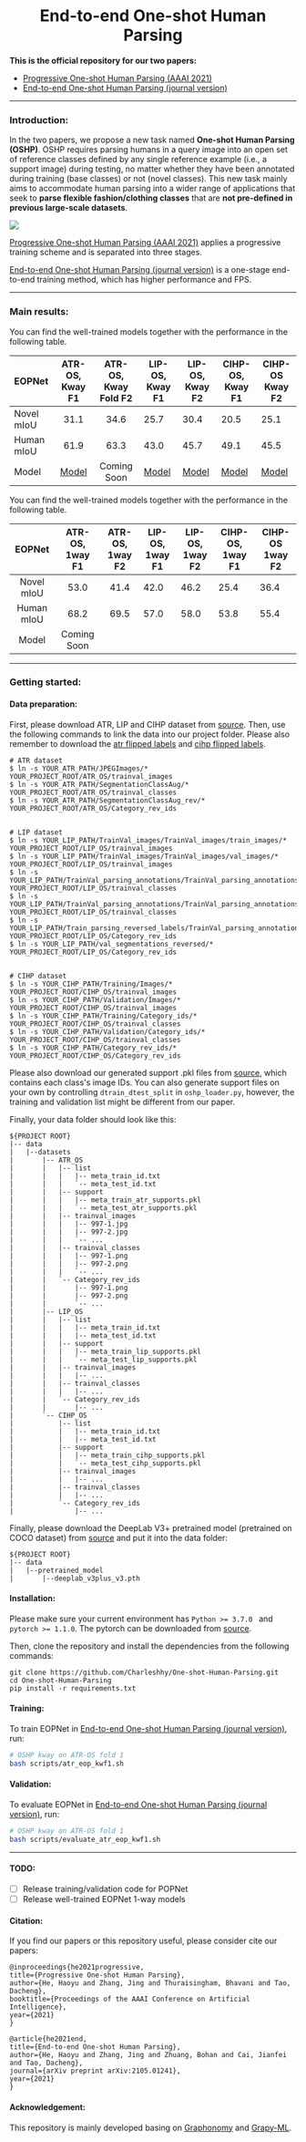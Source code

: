 <h1 align="center">End-to-end One-shot Human Parsing</h1>

**This is the official repository for our two papers:** 

- [Progressive One-shot Human Parsing (AAAI 2021)](https://arxiv.org/abs/2012.11810)
- [End-to-end One-shot Human Parsing (journal version)](https://arxiv.org/abs/2105.01241)

***

### Introduction:

In the two papers, we propose a new task named **One-shot Human Parsing (OSHP)**. OSHP requires parsing humans in a query image into an open set of reference classes defined by any single reference example (i.e., a support image) during testing, no matter whether they have been annotated during training (base classes) or not (novel classes). This new task mainly aims to accommodate human parsing into a wider range of applications that seek to **parse flexible fashion/clothing classes** that are **not pre-defined in previous large-scale datasets**.

![](imgs/Figure1.jpg)

[Progressive One-shot Human Parsing (AAAI 2021)](https://arxiv.org/abs/2105.01241) applies a progressive training scheme and is separated into three stages.

[End-to-end One-shot Human Parsing (journal version)](https://arxiv.org/abs/2105.01241) is a one-stage end-to-end training method, which has higher performance and FPS.

***

### Main results:

You can find the well-trained models together with the performance in the following table.

| EOPNet     |                       ATR-OS, Kway F1                        | ATR-OS, Kway Fold F2 | LIP-OS, Kway F1                                              | LIP-OS, Kway F2                                              | CIHP-OS, Kway F1                                             | CIHP-OS Kway F2                                              |
| :--------- | :----------------------------------------------------------: | :------------------: | ------------------------------------------------------------ | ------------------------------------------------------------ | ------------------------------------------------------------ | ------------------------------------------------------------ |
| Novel mIoU |                             31.1                             |         34.6         | 25.7                                                         | 30.4                                                         | 20.5                                                         | 25.1                                                         |
| Human mIoU |                             61.9                             |         63.3         | 43.0                                                         | 45.7                                                         | 49.1                                                         | 45.5                                                         |
| Model      | [Model](https://drive.google.com/drive/folders/1qn-dyxmpn6F7FmPrtVl2duDPTtSUjEWF?usp=sharing) |     Coming Soon      | [Model](https://drive.google.com/drive/folders/1qn-dyxmpn6F7FmPrtVl2duDPTtSUjEWF?usp=sharing) | [Model](https://drive.google.com/drive/folders/1qn-dyxmpn6F7FmPrtVl2duDPTtSUjEWF?usp=sharing) | [Model](https://drive.google.com/drive/folders/1qn-dyxmpn6F7FmPrtVl2duDPTtSUjEWF?usp=sharing) | [Model](https://drive.google.com/drive/folders/1qn-dyxmpn6F7FmPrtVl2duDPTtSUjEWF?usp=sharing) |

You can find the well-trained models together with the performance in the following table.

|   EOPNet   | ATR-OS, 1way F1 | ATR-OS, 1way F2 | LIP-OS, 1way F1 | LIP-OS, 1way F2 | CIHP-OS, 1way F1 | CIHP-OS 1way F2 |
| :--------: | :-------------: | :-------------: | --------------- | --------------- | ---------------- | --------------- |
| Novel mIoU |      53.0       |      41.4       | 42.0            | 46.2            | 25.4             | 36.4            |
| Human mIoU |      68.2       |      69.5       | 57.0            | 58.0            | 53.8             | 55.4            |
|   Model    |   Coming Soon   |                 |                 |                 |                  |                 |

****

### Getting started:

#### Data preparation:

First, please download ATR, LIP and CIHP dataset from [source](https://drive.google.com/drive/folders/0BzvH3bSnp3E9ZW9paE9kdkJtM3M). Then, use the following commands to link the data into our project folder. Please also remember to download the [atr flipped labels](https://drive.google.com/file/d/1iR8Tn69IbDSM7gq_GG-_s11HCnhPkyG3/view?usp=sharing) and [cihp flipped labels](https://drive.google.com/file/d/1aaJyQH-hlZEAsA7iH-mYeK1zLfQi8E2j/view?usp=sharing).

```
# ATR dataset
$ ln -s YOUR_ATR_PATH/JPEGImages/* YOUR_PROJECT_ROOT/ATR_OS/trainval_images
$ ln -s YOUR_ATR_PATH/SegmentationClassAug/* YOUR_PROJECT_ROOT/ATR_OS/trainval_classes
$ ln -s YOUR_ATR_PATH/SegmentationClassAug_rev/* YOUR_PROJECT_ROOT/ATR_OS/Category_rev_ids


# LIP dataset
$ ln -s YOUR_LIP_PATH/TrainVal_images/TrainVal_images/train_images/* YOUR_PROJECT_ROOT/LIP_OS/trainval_images
$ ln -s YOUR_LIP_PATH/TrainVal_images/TrainVal_images/val_images/* YOUR_PROJECT_ROOT/LIP_OS/trainval_images
$ ln -s YOUR_LIP_PATH/TrainVal_parsing_annotations/TrainVal_parsing_annotations/train_segmentations/* YOUR_PROJECT_ROOT/LIP_OS/trainval_classes
$ ln -s YOUR_LIP_PATH/TrainVal_parsing_annotations/TrainVal_parsing_annotations/val_segmentations/* YOUR_PROJECT_ROOT/LIP_OS/trainval_classes
$ ln -s YOUR_LIP_PATH/Train_parsing_reversed_labels/TrainVal_parsing_annotations/* YOUR_PROJECT_ROOT/LIP_OS/Category_rev_ids
$ ln -s YOUR_LIP_PATH/val_segmentations_reversed/* YOUR_PROJECT_ROOT/LIP_OS/Category_rev_ids


# CIHP dataset
$ ln -s YOUR_CIHP_PATH/Training/Images/* YOUR_PROJECT_ROOT/CIHP_OS/trainval_images
$ ln -s YOUR_CIHP_PATH/Validation/Images/* YOUR_PROJECT_ROOT/CIHP_OS/trainval_images
$ ln -s YOUR_CIHP_PATH/Training/Category_ids/* YOUR_PROJECT_ROOT/CIHP_OS/trainval_classes
$ ln -s YOUR_CIHP_PATH/Validation/Category_ids/* YOUR_PROJECT_ROOT/CIHP_OS/trainval_classes
$ ln -s YOUR_CIHP_PATH/Category_rev_ids/* YOUR_PROJECT_ROOT/CIHP_OS/Category_rev_ids

```

Please also download our generated support .pkl files from [source](https://drive.google.com/drive/folders/16o31vdARktW5jxLwKvPcVfaypzzy5Fdl?usp=sharing), which contains each class's image IDs. You can also generate support files on your own by controlling ```dtrain_dtest_split``` in ```oshp_loader.py```, however, the training and validation list might be different from our paper.

Finally, your data folder should look like this:

```
${PROJECT ROOT}
|-- data
|   |--datasets
|       |-- ATR_OS
|       |   |-- list
|       |   |   |-- meta_train_id.txt
|       |   |   `-- meta_test_id.txt
|       |   |-- support
|       |   |   |-- meta_train_atr_supports.pkl
|       |   |   `-- meta_test_atr_supports.pkl
|       |   |-- trainval_images
|       |   |   |-- 997-1.jpg
|       |   |   |-- 997-2.jpg
|       |   |   `-- ...
|       |   |-- trainval_classes
|       |   |   |-- 997-1.png
|       |   |   |-- 997-2.png
|       |   |   `-- ... 
|       |   `-- Category_rev_ids
|       |       |-- 997-1.png
|       |       |-- 997-2.png
|       |       `-- ... 
|       |-- LIP_OS
|       |   |-- list
|       |   |   |-- meta_train_id.txt
|       |   |   |-- meta_test_id.txt
|       |   |-- support
|       |   |   |-- meta_train_lip_supports.pkl
|       |   |   `-- meta_test_lip_supports.pkl
|       |   |-- trainval_images
|       |   |   |-- ...
|       |   |-- trainval_classes
|       |   |   |-- ... 
|       |   `-- Category_rev_ids
|       |       |-- ... 
|       `-- CIHP_OS
|           |-- list
|           |   |-- meta_train_id.txt
|           |   |-- meta_test_id.txt
|           |-- support
|           |   |-- meta_train_cihp_supports.pkl
|           |   `-- meta_test_cihp_supports.pkl
|           |-- trainval_images
|           |   |-- ...
|           |-- trainval_classes
|           |   |-- ... 
|           `-- Category_rev_ids
|               |-- ... 
```

Finally, please download the DeepLab V3+ pretrained model (pretrained on COCO dataset) from [source](https://drive.google.com/drive/folders/16o31vdARktW5jxLwKvPcVfaypzzy5Fdl?usp=sharing) and put it into the data folder:

```
${PROJECT ROOT}
|-- data
|   |--pretrained_model
|       |--deeplab_v3plus_v3.pth
```



#### Installation:

Please make sure your current environment has  `Python >= 3.7.0 ` and  `pytorch >= 1.1.0`. The pytorch can be downloaded from [source](https://pytorch.org/get-started/previous-versions/).

Then, clone the repository and install the dependencies from the following commands:

```git clone
git clone https://github.com/Charleshhy/One-shot-Human-Parsing.git
cd One-shot-Human-Parsing
pip install -r requirements.txt
```



#### Training:

To train EOPNet in [End-to-end One-shot Human Parsing (journal version)](https://arxiv.org/abs/2105.01241), run:

```  bash scripts/atr
# OSHP kway on ATR-OS fold 1
bash scripts/atr_eop_kwf1.sh
```

#### Validation:

To evaluate EOPNet in [End-to-end One-shot Human Parsing (journal version)](https://arxiv.org/abs/2105.01241), run:

```  bash scripts/atr
# OSHP kway on ATR-OS fold 1
bash scripts/evaluate_atr_eop_kwf1.sh
```

------

#### TODO:

- [ ] Release training/validation code for POPNet
- [ ] Release well-trained EOPNet 1-way models

#### Citation:

If you find our papers or this repository useful, please consider cite our papers:

```
@inproceedings{he2021progressive,
title={Progressive One-shot Human Parsing},
author={He, Haoyu and Zhang, Jing and Thuraisingham, Bhavani and Tao, Dacheng},
booktitle={Proceedings of the AAAI Conference on Artificial Intelligence},
year={2021}
}

@article{he2021end,
title={End-to-end One-shot Human Parsing},
author={He, Haoyu and Zhang, Jing and Zhuang, Bohan and Cai, Jianfei and Tao, Dacheng},
journal={arXiv preprint arXiv:2105.01241},
year={2021}
}
```

#### Acknowledgement:

This repository is mainly developed basing on [Graphonomy](https://github.com/Gaoyiminggithub/Graphonomy) and [Grapy-ML](https://github.com/Charleshhy/One-shot-Human-Parsing).
